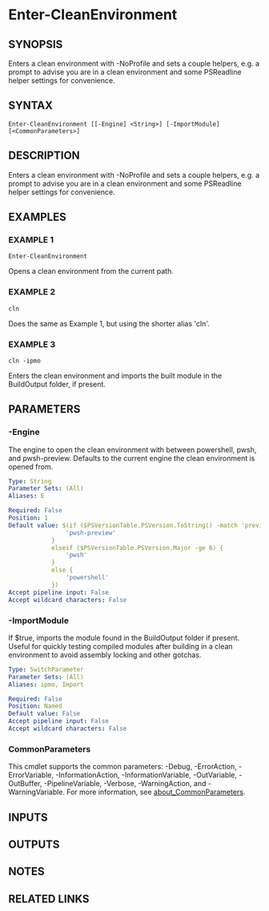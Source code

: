 # Enter-CleanEnvironment

## SYNOPSIS
Enters a clean environment with -NoProfile and sets a couple helpers, e.g.
a prompt to advise you are in a clean environment and some PSReadline helper settings for convenience.

## SYNTAX

```
Enter-CleanEnvironment [[-Engine] <String>] [-ImportModule] [<CommonParameters>]
```

## DESCRIPTION
Enters a clean environment with -NoProfile and sets a couple helpers, e.g.
a prompt to advise you are in a clean environment and some PSReadline helper settings for convenience.

## EXAMPLES

### EXAMPLE 1
```
Enter-CleanEnvironment
```

Opens a clean environment from the current path.

### EXAMPLE 2
```
cln
```

Does the same as Example 1, but using the shorter alias 'cln'.

### EXAMPLE 3
```
cln -ipmo
```

Enters the clean environment and imports the built module in the BuildOutput folder, if present.

## PARAMETERS

### -Engine
The engine to open the clean environment with between powershell, pwsh, and pwsh-preview.
Defaults to the current engine the clean environment is opened from.

```yaml
Type: String
Parameter Sets: (All)
Aliases: E

Required: False
Position: 1
Default value: $(if ($PSVersionTable.PSVersion.ToString() -match 'preview') {
                'pwsh-preview'
            }
            elseif ($PSVersionTable.PSVersion.Major -ge 6) {
                'pwsh'
            }
            else {
                'powershell'
            })
Accept pipeline input: False
Accept wildcard characters: False
```

### -ImportModule
If $true, imports the module found in the BuildOutput folder if present.
Useful for quickly testing compiled modules after building in a clean environment to avoid assembly locking and other gotchas.

```yaml
Type: SwitchParameter
Parameter Sets: (All)
Aliases: ipmo, Import

Required: False
Position: Named
Default value: False
Accept pipeline input: False
Accept wildcard characters: False
```

### CommonParameters
This cmdlet supports the common parameters: -Debug, -ErrorAction, -ErrorVariable, -InformationAction, -InformationVariable, -OutVariable, -OutBuffer, -PipelineVariable, -Verbose, -WarningAction, and -WarningVariable. For more information, see [about_CommonParameters](http://go.microsoft.com/fwlink/?LinkID=113216).

## INPUTS

## OUTPUTS

## NOTES

## RELATED LINKS
